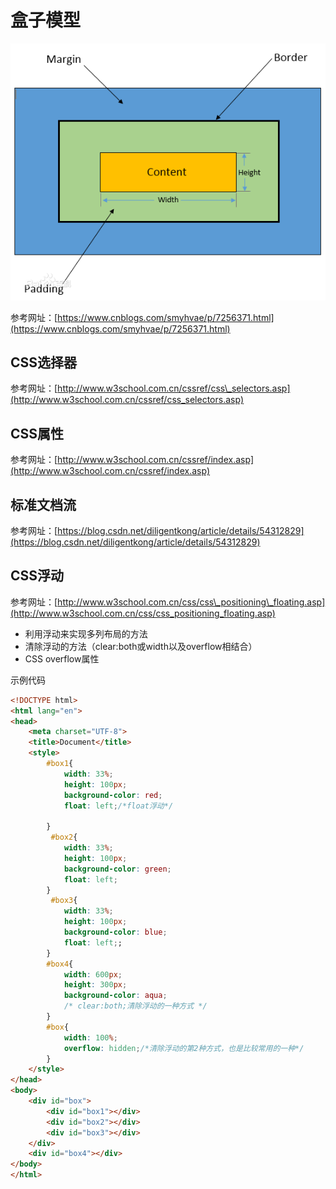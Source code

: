 # 盒子模型

![盒子模型](/assets/盒子模型.png)

参考网址：[https://www.cnblogs.com/smyhvae/p/7256371.html](https://www.cnblogs.com/smyhvae/p/7256371.html)

## CSS选择器

参考网址：[http://www.w3school.com.cn/cssref/css\_selectors.asp](http://www.w3school.com.cn/cssref/css_selectors.asp)

## CSS属性

参考网址：[http://www.w3school.com.cn/cssref/index.asp](http://www.w3school.com.cn/cssref/index.asp)

## 标准文档流

参考网址：[https://blog.csdn.net/diligentkong/article/details/54312829](https://blog.csdn.net/diligentkong/article/details/54312829)

## CSS浮动

参考网址：[http://www.w3school.com.cn/css/css\_positioning\_floating.asp](http://www.w3school.com.cn/css/css_positioning_floating.asp)

* 利用浮动来实现多列布局的方法
* 清除浮动的方法（clear:both或width以及overflow相结合）
* CSS overflow属性

示例代码

``` HTML
<!DOCTYPE html>
<html lang="en">
<head>
    <meta charset="UTF-8">   
    <title>Document</title>
    <style>
        #box1{
            width: 33%;
            height: 100px;
            background-color: red;
            float: left;/*float浮动*/

        }
         #box2{
            width: 33%;
            height: 100px;
            background-color: green;
            float: left;
        }
         #box3{
            width: 33%;
            height: 100px;
            background-color: blue;
            float: left;;
        }
        #box4{
            width: 600px;
            height: 300px;
            background-color: aqua;
            /* clear:both;清除浮动的一种方式 */
        }
        #box{
            width: 100%;
            overflow: hidden;/*清除浮动的第2种方式，也是比较常用的一种*/
        }
    </style>
</head>
<body>
    <div id="box">
        <div id="box1"></div>
        <div id="box2"></div>
        <div id="box3"></div>
    </div>
    <div id="box4"></div>
</body>
</html>
```
